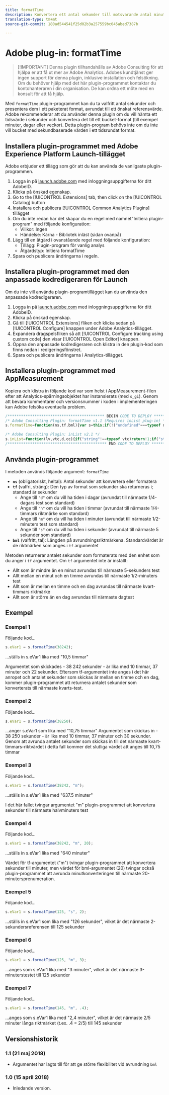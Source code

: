 ```yaml
---
title: formatTime
description: Konvertera ett antal sekunder till motsvarande antal minuter, timmar osv.
translation-type: tm+mt
source-git-commit: 180ad544541f25d02b3a257559bc045abed7387b

---
```



# Adobe plug-in: formatTime

> [!IMPORTANT] Denna plugin tillhandahålls av Adobe Consulting för att hjälpa er att få ut mer av Adobe Analytics. Adobes kundtjänst ger ingen support för denna plugin, inklusive installation och felsökning. Om du behöver hjälp med det här plugin-programmet kontaktar du kontohanteraren i din organisation. De kan ordna ett möte med en konsult för att få hjälp.

Med `formatTime` plugin-programmet kan du ta valfritt antal sekunder och presentera dem i ett paketerat format, avrundat till ett önskat referensvärde. Adobe rekommenderar att du använder denna plugin om du vill hämta ett tidsvärde i sekunder och konvertera det till ett bucket-format (till exempel minuter, dagar eller veckor). Detta plugin-program behövs inte om du inte vill bucket med sekundbaserade värden i ett tidsrundat format.

## Installera plugin-programmet med Adobe Experience Platform Launch-tillägget

Adobe erbjuder ett tillägg som gör att du kan använda de vanligaste plugin-programmen.

1. Logga in på [launch.adobe.com](https://launch.adobe.com) med inloggningsuppgifterna för ditt AdobeID.
1. Klicka på önskad egenskap.
1. Go to the [!UICONTROL Extensions] tab, then click on the [!UICONTROL Catalog] button
1. Installera och publicera [!UICONTROL Common Analytics Plugins] tillägget
1. Om du inte redan har det skapar du en regel med namnet&quot;Initiera plugin-program&quot; med följande konfiguration:
   * Villkor: Ingen
   * Händelse: Kärna - Bibliotek inläst (sidan ovanpå)
1. Lägg till en åtgärd i ovanstående regel med följande konfiguration:
   * Tillägg: Plugin-program för vanlig analys
   * Åtgärdstyp: Initiera formatTime
1. Spara och publicera ändringarna i regeln.

## Installera plugin-programmet med den anpassade kodredigeraren för Launch

Om du inte vill använda plugin-programtillägget kan du använda den anpassade kodredigeraren.

1. Logga in på [launch.adobe.com](https://launch.adobe.com) med inloggningsuppgifterna för ditt AdobeID.
1. Klicka på önskad egenskap.
1. Gå till [!UICONTROL Extensions] fliken och klicka sedan på [!UICONTROL Configure] knappen under Adobe Analytics-tillägget.
1. Expandera dragspelsfliken så att [!UICONTROL Configure tracking using custom code] den visar [!UICONTROL Open Editor] knappen.
1. Öppna den anpassade kodredigeraren och klistra in den plugin-kod som finns nedan i redigeringsfönstret.
1. Spara och publicera ändringarna i Analytics-tillägget.

## Installera plugin-programmet med AppMeasurement

Kopiera och klistra in följande kod var som helst i AppMeasurement-filen efter att Analytics-spårningsobjektet har instansierats (med `s_gi`). Genom att bevara kommentarer och versionsnummer i koden i implementeringen kan Adobe felsöka eventuella problem.

```js
/******************************************* BEGIN CODE TO DEPLOY *******************************************/
/* Adobe Consulting Plugin: formatTime v1.1 (Requires inList plug-in) */
s.formatTime=function(ns,tf,bml){var s=this;if(!("undefined"===typeof ns||isNaN(ns)||0>Number(ns))){if("string"===typeof tf&&"d"===tf||("string"!==typeof tf||!s.inList("h,m,s",tf))&&86400<=ns){tf=86400;var d="days";bml=isNaN(bml)?1:tf/(bml*tf)} else"string"===typeof tf&&"h"===tf||("string"!==typeof tf||!s.inList("m,s",tf))&&3600<=ns?(tf=3600,d="hours", bml=isNaN(bml)?4: tf/(bml*tf)):"string"===typeof tf&&"m"===tf||("string"!==typeof tf||!s.inList("s",tf))&&60<=ns?(tf=60,d="minutes",bml=isNaN(bml)?2: tf/(bml*tf)):(tf=1,d="seconds",bml=isNaN(bml)?.2:tf/bml);ns=Math.round(ns*bml/tf)/bml+" "+d;0===ns.indexOf("1 ")&&(ns=ns.substring(0, ns.length-1));return ns}};

/* Adobe Consulting Plugin: inList v2.1 */
s.inList=function(lv,vtc,d,cc){if("string"!==typeof vtc)return!1;if("string"===typeof lv)lv=lv.split(d||",");else if("object"!== typeof lv)return!1;d=0;for(var e=lv.length;d<e;d++)if(1==cc&&vtc===lv[d]||vtc.toLowerCase()===lv[d].toLowerCase())return!0;return!1};
/******************************************** END CODE TO DEPLOY ********************************************/
```

## Använda plugin-programmet

I metoden används följande argument: `formatTime`

* **`ns`** (obligatoriskt, heltal): Antal sekunder att konvertera eller formatera
* **`tf`** (valfri, sträng): Den typ av format som sekunder ska returneras i; standard är sekunder
   * Ange till `"d"` om du vill ha tiden i dagar (avrundat till närmaste 1/4-dagars test som standard)
   * Ange till `"h"` om du vill ha tiden i timmar (avrundat till närmaste 1/4-timmars riktmärke som standard)
   * Ange till `"m"` om du vill ha tiden i minuter (avrundat till närmaste 1/2-minuters test som standard)
   * Ange till `"s"` om du vill ha tiden i sekunder (avrundat till närmaste 5 sekunder som standard)
* **`bml`** (valfritt, tal): Längden på avrundningsriktmärkena. Standardvärdet är de riktmärken som anges i `tf` argumentet

Metoden returnerar antalet sekunder som formaterats med den enhet som du anger i `tf` argumentet. Om `tf` argumentet inte är inställt:

* Allt som är mindre än en minut avrundas till närmaste 5-sekunders test
* Allt mellan en minut och en timme avrundas till närmaste 1/2-minuters test
* Allt som är mellan en timme och en dag avrundas till närmaste kvart-timmars riktmärke
* Allt som är större än en dag avrundas till närmaste dagtest

## Exempel

### Exempel 1

Följande kod...

```js
s.eVar1 = s.formatTime(38242);
```

...ställs in s.eVar1 lika med &quot;10,5 timmar&quot;

Argumentet som skickades - 38 242 sekunder - är lika med 10 timmar, 37 minuter och 22 sekunder.  Eftersom tf-argumentet inte anges i det här anropet och antalet sekunder som skickas är mellan en timme och en dag, kommer plugin-programmet att returnera antalet sekunder som konverterats till närmaste kvarts-test.

### Exempel 2

Följande kod...

```js
s.eVar1 = s.formatTime(38250);
```

...anger s.eVar1 som lika med &quot;10,75 timmar&quot; Argumentet som skickas in - 38 250 sekunder - är lika med 10 timmar, 37 minuter och 30 sekunder.  Genom att avrunda antalet sekunder som skickas in till det närmaste kvart-timmars-riktvärdet i detta fall kommer det slutliga värdet att anges till 10,75 timmar

### Exempel 3

Följande kod...

```js
s.eVar1 = s.formatTime(38242, "m");
```

...ställs in s.eVar1 lika med &quot;637.5 minuter&quot;

I det här fallet tvingar argumentet &quot;m&quot; plugin-programmet att konvertera sekunder till närmaste halvminuters test

### Exempel 4

Följande kod...

```js
s.eVar1 = s.formatTime(38242, "m", 20);
```

...ställs in s.eVar1 lika med &quot;640 minuter&quot;

Värdet för tf-argumentet (&quot;m&quot;) tvingar plugin-programmet att konvertera sekunder till minuter, men värdet för bml-argumentet (20) tvingar också plugin-programmet att avrunda minutkonverteringen till närmaste 20-minutersprenumeration.

### Exempel 5

Följande kod...

```js
s.eVar1 = s.formatTime(125, "s", 2);
```

...ställs in s.eVar1 som lika med &quot;126 sekunder&quot;, vilket är det närmaste 2-sekundersreferensen till 125 sekunder

### Exempel 6

Följande kod...

```js
s.eVar1 = s.formatTime(125, "m", 3);
```

...anges som s.eVar1 lika med &quot;3 minuter&quot;, vilket är det närmaste 3-minuterstestet till 125 sekunder

### Exempel 7

Följande kod...

```js
s.eVar1 = s.formatTime(145, "m", .4);
```

...anges som s.eVar1 lika med &quot;2,4 minuter&quot;, vilket är det närmaste 2/5 minuter långa riktmärket (t.ex. .4 = 2/5) till 145 sekunder

## Versionshistorik

### 1.1 (21 maj 2018)

* Argumentet har lagts till för att ge större flexibilitet vid avrundning `bml`

### 1.0 (15 april 2018)

* Inledande version.
